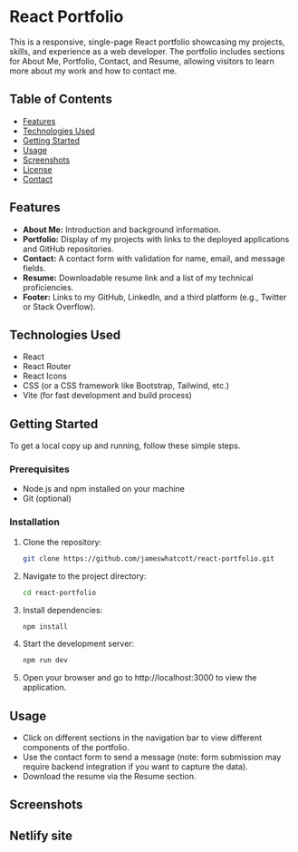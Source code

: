 # React Portfolio

This is a responsive, single-page React portfolio showcasing my projects, skills, and experience as a web developer. The portfolio includes sections for About Me, Portfolio, Contact, and Resume, allowing visitors to learn more about my work and how to contact me.

## Table of Contents

- [Features](#features)
- [Technologies Used](#technologies-used)
- [Getting Started](#getting-started)
- [Usage](#usage)
- [Screenshots](#screenshots)
- [License](#license)
- [Contact](#contact)

## Features

- **About Me:** Introduction and background information.
- **Portfolio:** Display of my projects with links to the deployed applications and GitHub repositories.
- **Contact:** A contact form with validation for name, email, and message fields.
- **Resume:** Downloadable resume link and a list of my technical proficiencies.
- **Footer:** Links to my GitHub, LinkedIn, and a third platform (e.g., Twitter or Stack Overflow).

## Technologies Used

- React
- React Router
- React Icons
- CSS (or a CSS framework like Bootstrap, Tailwind, etc.)
- Vite (for fast development and build process)

## Getting Started

To get a local copy up and running, follow these simple steps.

### Prerequisites

- Node.js and npm installed on your machine
- Git (optional)

### Installation

1. Clone the repository:
    ```bash
    git clone https://github.com/jameswhatcott/react-portfolio.git

2. Navigate to the project directory:
    ```bash
    cd react-portfolio

3. Install dependencies:
    ```bash
    npm install

4. Start the development server:
    ```bash
    npm run dev

5. Open your browser and go to http://localhost:3000 to view the application.


## Usage
- Click on different sections in the navigation bar to view different components of the portfolio.
- Use the contact form to send a message (note: form submission may require backend integration if you want to capture the data).
- Download the resume via the Resume section.


## Screenshots

## Netlify site

